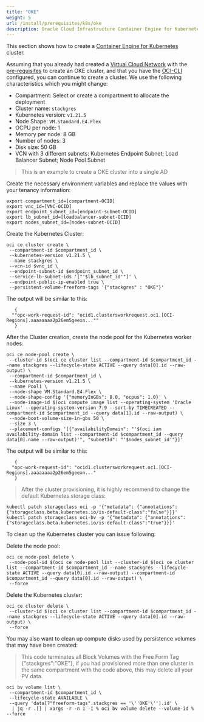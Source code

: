 ```yaml
---
title: "OKE"
weight: 5
url: /install/prerequisites/k8s/oke
description: Oracle Cloud Infrastructure Container Engine for Kubernetes (OKE) is a fully-managed, scalable, and highly available service that you can use to deploy your containerized applications to the cloud.
---
```


This section shows how to create a [Container Engine for Kubernetes](https://www.oracle.com/br/cloud-native/container-engine-kubernetes/) cluster.

Assuming that you already had created a [Virtual Cloud Network](https://docs.oracle.com/en-us/iaas/Content/Network/Concepts/landing.htm) with the [pre-requisites](https://docs.oracle.com/en-us/iaas/Content/ContEng/Concepts/contengprerequisites.htm) to create an OKE cluster, and that you have the [OCI-CLI](https://docs.oracle.com/en-us/iaas/Content/API/Concepts/cliconcepts.htm) configured, you can continue to create a cluster.
We use the following characteristics which you might change:

* Compartment: Select or create a compartment to allocate the deployment
* Cluster name: `stackgres`
* Kubernetes version: `v1.21.5`
* Node Shape: `VM.Standard.E4.Flex`
* OCPU per node: 1
* Memory per node: 8 GB
* Number of nodes: 3
* Disk size: 50 GB
* VCN with 3 different subnets: Kubernetes Endpoint Subnet; Load Balancer Subnet; Node Pool Subnet

> This is an example to create a OKE cluster into a single AD

Create the necessary environment variables and replace the values with your tenancy information:

```
export compartment_id=[compartment-OCID]
export vnc_id=[VNC-OCID]
export endpoint_subnet_id=[endpoint-subnet-OCID]
export lb_subnet_id=[loadbalancer-subnet-OCID]
export nodes_subnet_id=[nodes-subnet-OCID]
```

Create the Kubernetes Cluster:

```
oci ce cluster create \
 --compartment-id $compartment_id \
 --kubernetes-version v1.21.5 \
 --name stackgres \
 --vcn-id $vnc_id \
 --endpoint-subnet-id $endpoint_subnet_id \
 --service-lb-subnet-ids '["'$lb_subnet_id'"]' \
 --endpoint-public-ip-enabled true \
 --persistent-volume-freeform-tags '{"stackgres" : "OKE"}'
```

The output will be similar to this:

```
   {
  ""opc-work-request-id": "ocid1.clustersworkrequest.oc1.[OCI-Regions].aaaaaaaa2p26em5geexn...""
   }
```

After the Cluster creation, create the node pool for the Kubernetes worker nodes:

```
oci ce node-pool create \
 --cluster-id $(oci ce cluster list --compartment-id $compartment_id --name stackgres --lifecycle-state ACTIVE --query data[0].id --raw-output) \
 --compartment-id $compartment_id \
 --kubernetes-version v1.21.5 \
 --name Pool1 \
 --node-shape VM.Standard.E4.Flex \
 --node-shape-config '{"memoryInGBs": 8.0, "ocpus": 1.0}' \
 --node-image-id $(oci compute image list --operating-system 'Oracle Linux' --operating-system-version 7.9 --sort-by TIMECREATED --compartment-id $compartment_id --query data[1].id --raw-output) \
 --node-boot-volume-size-in-gbs 50 \
 --size 3 \
 --placement-configs '[{"availabilityDomain": "'$(oci iam availability-domain list --compartment-id $compartment_id --query data[0].name --raw-output)'", "subnetId": "'$nodes_subnet_id'"}]' 
```

The output will be similar to this:

```
   {
  "opc-work-request-id": "ocid1.clustersworkrequest.oc1.[OCI-Regions].aaaaaaaa2p26em5geexn..."
   }
```

> After the cluster provisioning, it is highly recommend to change the default Kubernetes storage class:

```
kubectl patch storageclass oci -p '{"metadata": {"annotations":{"storageclass.beta.kubernetes.io/is-default-class":"false"}}}'
kubectl patch storageclass oci-bv -p '{"metadata": {"annotations":{"storageclass.beta.kubernetes.io/is-default-class":"true"}}}'
```

To clean up the Kubernetes cluster you can issue following:

Delete the node pool:

```
oci ce node-pool delete \
 --node-pool-id $(oci ce node-pool list --cluster-id $(oci ce cluster list --compartment-id $compartment_id --name stackgres --lifecycle-state ACTIVE --query data[0].id --raw-output) --compartment-id $compartment_id --query data[0].id --raw-output) \
 --force
```

Delete the Kubernetes cluster:

```
oci ce cluster delete \
 --cluster-id $(oci ce cluster list --compartment-id $compartment_id --name stackgres --lifecycle-state ACTIVE --query data[0].id --raw-output) \
 --force
```

You may also want to clean up compute disks used by persistence volumes that may have been created:

> This code terminates all Block Volumes with the Free Form Tag {"stackgres":"OKE"}, if you had provisioned more than one cluster in the same compartment with the code above, this may delete all your PV data.

```
oci bv volume list \
 --compartment-id $compartment_id \
 --lifecycle-state AVAILABLE \
 --query 'data[?"freeform-tags".stackgres == '\''OKE'\''].id' \
  | jq -r .[] | xargs -r -n 1 -I % oci bv volume delete --volume-id % --force
```
